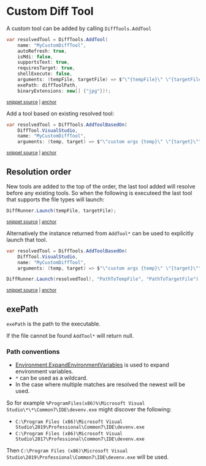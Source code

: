 <!--
GENERATED FILE - DO NOT EDIT
This file was generated by [MarkdownSnippets](https://github.com/SimonCropp/MarkdownSnippets).
Source File: /docs/mdsource/diff-tool.custom.source.md
To change this file edit the source file and then run MarkdownSnippets.
-->

# Custom Diff Tool

A custom tool can be added by calling `DiffTools.AddTool`

<!-- snippet: AddTool -->
<a id='snippet-addtool'></a>
```cs
var resolvedTool = DiffTools.AddTool(
    name: "MyCustomDiffTool",
    autoRefresh: true,
    isMdi: false,
    supportsText: true,
    requiresTarget: true,
    shellExecute: false,
    arguments: (tempFile, targetFile) => $"\"{tempFile}\" \"{targetFile}\"",
    exePath: diffToolPath,
    binaryExtensions: new[] {"jpg"})!;
```
<sup><a href='/src/DiffEngine.Tests/DiffToolsTest.cs#L23-L34' title='File snippet `addtool` was extracted from'>snippet source</a> | <a href='#snippet-addtool' title='Navigate to start of snippet `addtool`'>anchor</a></sup>
<!-- endSnippet -->

Add a tool based on existing resolved tool:

<!-- snippet: AddToolBasedOn -->
<a id='snippet-addtoolbasedon'></a>
```cs
var resolvedTool = DiffTools.AddToolBasedOn(
    DiffTool.VisualStudio,
    name: "MyCustomDiffTool",
    arguments: (temp, target) => $"\"custom args {temp}\" \"{target}\"");
```
<sup><a href='/src/DiffEngine.Tests/DiffToolsTest.cs#L64-L69' title='File snippet `addtoolbasedon` was extracted from'>snippet source</a> | <a href='#snippet-addtoolbasedon' title='Navigate to start of snippet `addtoolbasedon`'>anchor</a></sup>
<!-- endSnippet -->


## Resolution order

New tools are added to the top of the order, the last tool added will resolve before any existing tools. So when the following is executeed the last tool that supports the file types will launch:

<!-- snippet: DiffRunnerLaunch -->
<a id='snippet-diffrunnerlaunch'></a>
```cs
DiffRunner.Launch(tempFile, targetFile);
```
<sup><a href='/src/DiffEngine.Tests/DiffRunnerTests.cs#L46-L50' title='File snippet `diffrunnerlaunch` was extracted from'>snippet source</a> | <a href='#snippet-diffrunnerlaunch' title='Navigate to start of snippet `diffrunnerlaunch`'>anchor</a></sup>
<!-- endSnippet -->

Alternatively the instance  returned from `AddTool*` can be used to explicitly launch that tool.

<!-- snippet: AddToolAndLaunch -->
<a id='snippet-addtoolandlaunch'></a>
```cs
var resolvedTool = DiffTools.AddToolBasedOn(
    DiffTool.VisualStudio,
    name: "MyCustomDiffTool",
    arguments: (temp, target) => $"\"custom args {temp}\" \"{target}\"");

DiffRunner.Launch(resolvedTool!, "PathToTempFile", "PathToTargetFile");
```
<sup><a href='/src/DiffEngine.Tests/DiffToolsTest.cs#L78-L85' title='File snippet `addtoolandlaunch` was extracted from'>snippet source</a> | <a href='#snippet-addtoolandlaunch' title='Navigate to start of snippet `addtoolandlaunch`'>anchor</a></sup>
<!-- endSnippet -->


## exePath

`exePath` is the path to the executable.

If the file cannot be found `AddTool*` will return null.


### Path conventions

 * [Environment.ExpandEnvironmentVariables](https://docs.microsoft.com/en-us/dotnet/api/system.environment.expandenvironmentvariables) is used to expand environment variables.
 * `*` can be used as a wildcard.
 * In the case where multiple matches are resolved the newest will be used.

So for example `%ProgramFiles(x86)%\Microsoft Visual Studio\*\*\Common7\IDE\devenv.exe` might discover the following:

 * `C:\Program Files (x86)\Microsoft Visual Studio\2019\Professional\Common7\IDE\devenv.exe`
 * `C:\Program Files (x86)\Microsoft Visual Studio\2017\Professional\Common7\IDE\devenv.exe`

Then `C:\Program Files (x86)\Microsoft Visual Studio\2019\Professional\Common7\IDE\devenv.exe` will be used.
